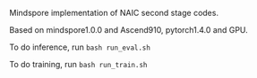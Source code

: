 Mindspore implementation of NAIC second stage codes.

Based on mindspore1.0.0 and Ascend910, pytorch1.4.0 and GPU.

To do inference, run
`bash run_eval.sh`

To do training, run
`bash run_train.sh`

